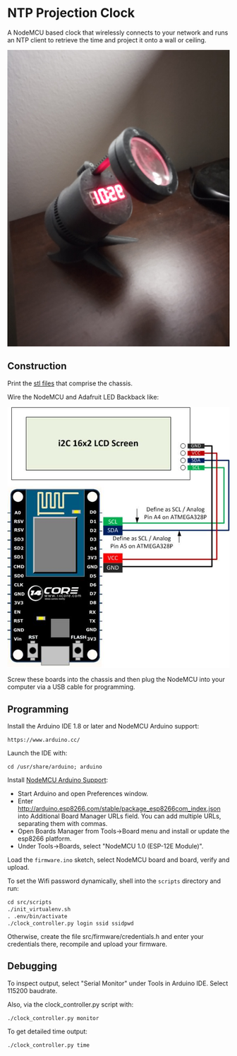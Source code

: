 NTP Projection Clock
====================

A NodeMCU based clock that wirelessly connects to your network and runs
an NTP client to retrieve the time and project it onto a wall or ceiling.

![](/images/IMG_20201216_215617_small.jpg?raw=true "ntp projection clock")

Construction
------------

Print the [stl files](tree/master/models/printable) that comprise the chassis.

Wire the NodeMCU and Adafruit LED Backback like:

![](/images/NodeMCU-LCD-Screen-i2c-16x2-Display.jpg?raw=true "wiring diagram")

Screw these boards into the chassis and then plug the NodeMCU into your computer via a USB cable for programming.

Programming
-----------

Install the Arduino IDE 1.8 or later and NodeMCU Arduino support:

    https://www.arduino.cc/

Launch the IDE with:

    cd /usr/share/arduino; arduino

Install [NodeMCU Arduino Support](https://github.com/esp8266/Arduino#installing-with-boards-manager):

* Start Arduino and open Preferences window.
* Enter http://arduino.esp8266.com/stable/package_esp8266com_index.json into Additional Board Manager URLs field. You can add multiple URLs, separating them with commas.
* Open Boards Manager from Tools->Board menu and install or update the esp8266 platform.
* Under Tools->Boards, select "NodeMCU 1.0 (ESP-12E Module)".

Load the `firmware.ino` sketch, select NodeMCU board and board, verify and upload.

To set the Wifi password dynamically, shell into the `scripts` directory and run:

    cd src/scripts
    ./init_virtualenv.sh
    . .env/bin/activate
    ./clock_controller.py login ssid ssidpwd

Otherwise, create the file src/firmware/credentials.h and enter your credentials there, recompile and upload your firmware.

Debugging
---------

To inspect output, select "Serial Monitor" under Tools in Arduino IDE. Select 115200 baudrate.

Also, via the clock_controller.py script with:

    ./clock_controller.py monitor

To get detailed time output:

    ./clock_controller.py time
